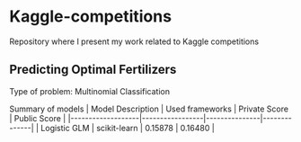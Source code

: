 # Kaggle-competitions
Repository where I present my work related to Kaggle competitions

## Predicting Optimal Fertilizers
Type of problem: Multinomial Classification

Summary of models
| Model Description | Used frameworks | Private Score | Public Score |
|-------------------|-----------------|---------------|--------------|
| Logistic GLM      | scikit-learn    | 0.15878       | 0.16480      |